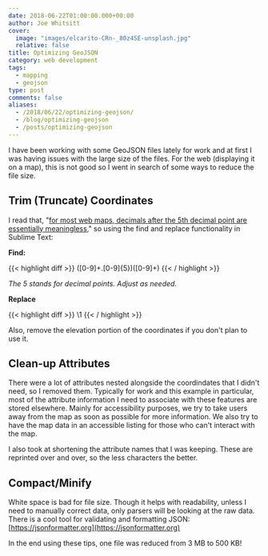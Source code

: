 ```yaml
---
date: 2018-06-22T01:00:00.000+00:00
author: Joe Whitsitt
cover:
  image: "images/elcarito-CRn-_80z4SE-unsplash.jpg"
  relative: false
title: Optimizing GeoJSON
category: web development
tags:
  - mapping
  - geojson
type: post
comments: false
aliases:
  - /2018/06/22/optimizing-geojson/
  - /blog/optimizing-geojson
  - /posts/optimizing-geojson
---
```

I have been working with some GeoJSON files lately for work and at first I was having issues with the large size of the files. For the web (displaying it on a map), this is not good so I went in search of some ways to reduce the file size.

## Trim (Truncate) Coordinates

I read that, "[for most web maps, decimals after the 5th decimal point are essentially meaningless,](https://sandbox.idre.ucla.edu/sandbox/general/optimize-geojson)" so using the find and replace functionality in Sublime Text:

**Find:**

{{< highlight diff >}}
([0-9]+\.[0-9]{5})([0-9]+)
{{< / highlight >}}

_The 5 stands for decimal points. Adjust as needed._

**Replace**

{{< highlight diff >}}
\1
{{< / highlight >}}

Also, remove the elevation portion of the coordinates if you don't plan to use it.

## Clean-up Attributes

There were a lot of attributes nested alongside the coordindates that I didn't need, so I removed them. Typically for work and this example in particular, most of the attribute information I need to associate with these features are stored elsewhere. Mainly for accessibility purposes, we try to take users away from the map as soon as possible for more information. We also try to have the map data in an accessible listing for those who can't interact with the map.

I also took at shortening the attribute names that I was keeping. These are reprinted over and over, so the less characters the better.

## Compact/Minify

White space is bad for file size. Though it helps with readability, unless I need to manually correct data, only parsers will be looking at the raw data. There is a cool tool for validating and formatting JSON: [https://jsonformatter.org](https://jsonformatter.org)

In the end using these tips, one file was reduced from 3 MB to 500 KB!

